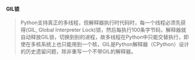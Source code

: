 #### GIL锁

> Python支持真正的多线程，但解释器执行时代码时，每一个线程必须先获得(GIL, Global Interpreter Lock)锁，然后每执行100条字节码，解释器就自动释放GIL锁，切换到别的进程，故多线程在Python中只能交替执行，即使在多核系统上也只能用到一个核，GIL是Python解释器（CPython）设计的历史遗留问题，除非重写一个不带GIL的解释器。